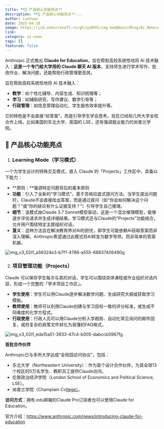 ```yaml
---
title: **🔹 产品核心功能亮点**
description: **🔹 产品核心功能亮点**...
author: LuoYuan
date: 2025-04-10
image: https://jsd.onmicrosoft.cn/gh/yy0691/img-bed@main/Blog/Ai_Newsimg_v3_02l1_a56324e3-b7f1-4786-a555-68837406490g.jpg
link: 
category: ai-news
tags: []
featured: false
---
```

Anthropic 正式推出 **Claude for Education**，旨在帮助高校系统性地将 AI 技术融入：**这是一个专门给大学用的 Claude 聊天 AI 版本**，支持师生进行学术写作、批改作业、解决问题，还能帮助行政管理更高效。

旨在帮助高校系统性地将 AI 技术融入：

- **教学**：如个性化辅导、内容生成、知识梳理等；
- **学习**：如辅助研究、写作建议、数学引导等；
- **行政管理**：如信息管理自动化、学生服务效率提升等。

它的特色是不会直接“给答案”，而是引导学生学会思考。现在已经和几所大学全校合作上线，比如美国的东北大学、英国的 LSE，还有强调就业能力的尚普兰学院。



## **🔹 产品核心功能亮点**

1. ### **Learning Mode（学习模式）**

一个为学生设计的特殊交互模式，嵌入 Claude 的「Projects」工作区中，具备以下能力：

- **原则：**强调特定问题背后的基本原则
- **功能**：引入了全新的“学习模式”，基于苏格拉底式提问方法。当学生提出问题时，Claude不会直接给出答案，而是通过提问（如“你会如何解决这个问题？”或“你的结论有什么证据支持？”）引导学生自己推理。
- **细节**：该模式由Claude 3.7 Sonnet模型驱动，这是一个混合推理模型，能够逐步评估请求并生成详细结果。学习模式还与Claude的“Projects”功能结合，允许用户围绕特定主题组织对话。
- **意义**：这种方法旨在解决教育界对AI的担忧，即学生可能依赖AI获取答案而非深入理解。Anthropic希望通过此模式将AI转变为数字导师，而非简单的答案机器。

![img_v3_02l1_a56324e3-b7f1-4786-a555-68837406490g](https://jsd.onmicrosoft.cn/gh/yy0691/img-bed@main/Blog/Ai_Newsimg_v3_02l1_a56324e3-b7f1-4786-a555-68837406490g.jpg)

2. ### **项目管理功能（Projects）**

Claude 可以保存学生每次与其的对话，学生可以围绕具体课程或作业组织对话内容，形成一个完整的「学术项目工作区」。

- **学生使用**：学生可以用Claude逐步解决数学问题、生成研究大纲或获取学习模板。
- **教师使用**：教师可以利用Claude创建与学习目标一致的评分标准，或生成不同难度的化学方程式。
- **行政使用**：行政人员可以用Claude分析入学趋势、自动化常见询问的邮件回复，或将复杂的政策文件转化为易懂的FAQ格式。

![img_v3_02l1_eda15a51-3933-47c4-b005-dabccb0967fg](https://jsd.onmicrosoft.cn/gh/yy0691/img-bed@main/Blog/Ai_Newsimg_v3_02l1_eda15a51-3933-47c4-b005-dabccb0967fg.jpg)

**首批合作伙伴**

Anthropic已与多所大学达成“全校园访问协议”，包括：

- 东北大学（Northeastern University）：作为首个设计合作伙伴，为其全球13个校区的5万名学生、教职员工提供Claude访问。
- 伦敦政治经济学院（London School of Economics and Political Science, LSE）。
- 尚普兰学院（Champlain Co[llege）](http://xn--ytu15g.edu/)。

**访问方式**：拥有.edu邮箱的Claude Pro订阅者也可以使用Claude for Education。

官方介绍：https://www.anthropic.com/news/introducing-claude-for-education